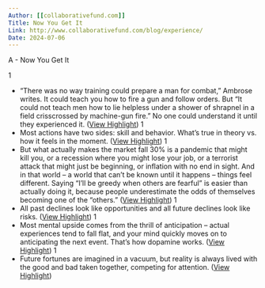 ```yaml
---
Author: [[collaborativefund.com]]
Title: Now You Get It
Link: http://www.collaborativefund.com/blog/experience/
Date: 2024-07-06
---
```

A - Now You Get It

1
- “There was no way training could prepare a man for combat,” Ambrose writes. It could teach you how to fire a gun and follow orders. But “It could not teach men how to lie helpless under a shower of shrapnel in a field crisscrossed by machine-gun fire.” No one could understand it until they experienced it. ([View Highlight](https://instapaper.com/read/1486060425/18892061))
1
- Most actions have two sides: skill and behavior. What’s true in theory vs. how it feels in the moment. ([View Highlight](https://instapaper.com/read/1486060425/18892062))
1
- But what actually makes the market fall 30% is a pandemic that might kill you, or a recession where you might lose your job, or a terrorist attack that might just be beginning, or inflation with no end in sight. And in that world – a world that can’t be known until it happens – things feel different. Saying “I’ll be greedy when others are fearful” is easier than actually doing it, because people underestimate the odds of themselves becoming one of the “others.” ([View Highlight](https://instapaper.com/read/1486060425/18892073))
1
- All past declines look like opportunities and all future declines look like risks. ([View Highlight](https://instapaper.com/read/1486060425/18892074))
1
- Most mental upside comes from the thrill of anticipation – actual experiences tend to fall flat, and your mind quickly moves on to anticipating the next event. That’s how dopamine works. ([View Highlight](https://instapaper.com/read/1486060425/18892078))
1
- Future fortunes are imagined in a vacuum, but reality is always lived with the good and bad taken together, competing for attention. ([View Highlight](https://instapaper.com/read/1486060425/18892086))
